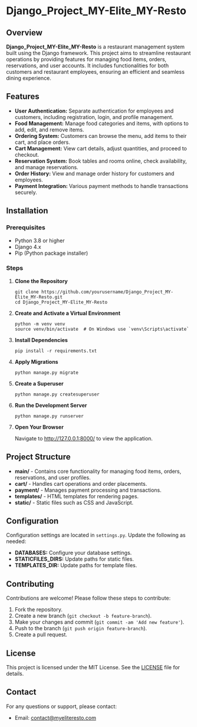 <h1>Django_Project_MY-Elite_MY-Resto</h1>

<h2>Overview</h2>
<p><strong>Django_Project_MY-Elite_MY-Resto</strong> is a restaurant management system built using the Django framework. This project aims to streamline restaurant operations by providing features for managing food items, orders, reservations, and user accounts. It includes functionalities for both customers and restaurant employees, ensuring an efficient and seamless dining experience.</p>

<h2>Features</h2>
<ul>
    <li><strong>User Authentication:</strong> Separate authentication for employees and customers, including registration, login, and profile management.</li>
    <li><strong>Food Management:</strong> Manage food categories and items, with options to add, edit, and remove items.</li>
    <li><strong>Ordering System:</strong> Customers can browse the menu, add items to their cart, and place orders.</li>
    <li><strong>Cart Management:</strong> View cart details, adjust quantities, and proceed to checkout.</li>
    <li><strong>Reservation System:</strong> Book tables and rooms online, check availability, and manage reservations.</li>
    <li><strong>Order History:</strong> View and manage order history for customers and employees.</li>
    <li><strong>Payment Integration:</strong> Various payment methods to handle transactions securely.</li>
</ul>

<h2>Installation</h2>

<h3>Prerequisites</h3>
<ul>
    <li>Python 3.8 or higher</li>
    <li>Django 4.x</li>
    <li>Pip (Python package installer)</li>
</ul>

<h3>Steps</h3>
<ol>
    <li><strong>Clone the Repository</strong>
        <pre><code>git clone https://github.com/yourusername/Django_Project_MY-Elite_MY-Resto.git
cd Django_Project_MY-Elite_MY-Resto</code></pre>
    </li>
    <li><strong>Create and Activate a Virtual Environment</strong>
        <pre><code>python -m venv venv
source venv/bin/activate  # On Windows use `venv\Scripts\activate`</code></pre>
    </li>
    <li><strong>Install Dependencies</strong>
        <pre><code>pip install -r requirements.txt</code></pre>
    </li>
    <li><strong>Apply Migrations</strong>
        <pre><code>python manage.py migrate</code></pre>
    </li>
    <li><strong>Create a Superuser</strong>
        <pre><code>python manage.py createsuperuser</code></pre>
    </li>
    <li><strong>Run the Development Server</strong>
        <pre><code>python manage.py runserver</code></pre>
    </li>
    <li><strong>Open Your Browser</strong>
        <p>Navigate to <a href="http://127.0.0.1:8000/" target="_blank">http://127.0.0.1:8000/</a> to view the application.</p>
    </li>
</ol>

<h2>Project Structure</h2>
<ul>
    <li><strong>main/</strong> - Contains core functionality for managing food items, orders, reservations, and user profiles.</li>
    <li><strong>cart/</strong> - Handles cart operations and order placements.</li>
    <li><strong>payment/</strong> - Manages payment processing and transactions.</li>
    <li><strong>templates/</strong> - HTML templates for rendering pages.</li>
    <li><strong>static/</strong> - Static files such as CSS and JavaScript.</li>
</ul>

<h2>Configuration</h2>
<p>Configuration settings are located in <code>settings.py</code>. Update the following as needed:</p>
<ul>
    <li><strong>DATABASES:</strong> Configure your database settings.</li>
    <li><strong>STATICFILES_DIRS:</strong> Update paths for static files.</li>
    <li><strong>TEMPLATES_DIR:</strong> Update paths for template files.</li>
</ul>

<h2>Contributing</h2>
<p>Contributions are welcome! Please follow these steps to contribute:</p>
<ol>
    <li>Fork the repository.</li>
    <li>Create a new branch (<code>git checkout -b feature-branch</code>).</li>
    <li>Make your changes and commit (<code>git commit -am 'Add new feature'</code>).</li>
    <li>Push to the branch (<code>git push origin feature-branch</code>).</li>
    <li>Create a pull request.</li>
</ol>

<h2>License</h2>
<p>This project is licensed under the MIT License. See the <a href="LICENSE">LICENSE</a> file for details.</p>

<h2>Contact</h2>
<p>For any questions or support, please contact:</p>
<ul>
    <li>Email: <a href="shankarhulagur1003@gmail.com">contact@myeliteresto.com</a></li>
</ul>
